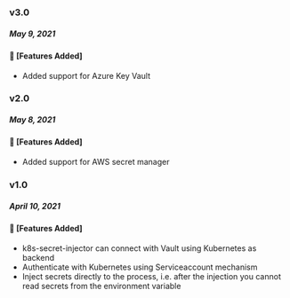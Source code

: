 ### v3.0
##### May 9, 2021

#### :tada: [Features Added]

- Added support for Azure Key Vault

### v2.0
##### May 8, 2021

#### :tada: [Features Added]

- Added support for AWS secret manager

### v1.0
##### April 10, 2021

#### :tada: [Features Added]

- k8s-secret-injector can connect with Vault using Kubernetes as backend
- Authenticate with Kubernetes using Serviceaccount mechanism
- Inject secrets directly to the process, i.e. after the injection you cannot read secrets from the environment variable
